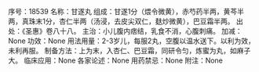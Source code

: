 序号：18539
名称：甘遂丸
组成：甘遂1分（煨令微黄），赤芍药半两，黄芩半两，真珠末1分，杏仁半两（汤浸，去皮尖双仁，麸炒微黄），巴豆霜半两。
出处：《圣惠》卷八十八。
主治：小儿腹内痞结，乳食不消，心腹刺痛。
加减：None
功效：None
用法用量：2-3岁儿，每服2丸，空腹以温水送下。以利为效，未利再服。
制备方法：上为末，入杏仁、巴豆霜，同研令匀，炼蜜为丸，如麻子大。
临床应用：None
各家论述：None
用药禁忌：None
附注：None
